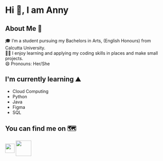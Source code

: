 # Hi 👋, I am Anny

## About Me :rocket:

🎓 I’m a student pursuing my Bachelors in Arts, (English Honours) from Calcutta University.<br />
👨‍💻 I enjoy learning and applying my coding skills in places and make small projects.<br />
😄 Pronouns: Her/She

## I'm currently learning :mountain:

- Cloud Computing
- Python
- Java
- Figma
- SQL

## You can find me on :world_map:

<a href="https://www.linkedin.com/in/anny-mondal" target="blank"><img align="center" src="https://cdn-icons.flaticon.com/png/128/2504/premium/2504923.png?token=exp=1652258175~hmac=2bd6a111de18f47813d436aba79ef638" height="30" /></a>
<a href="https://www.hackerrank.com/rainycherra" target="blank"><img align="center" src="https://upload.wikimedia.org/wikipedia/commons/6/65/HackerRank_logo.png" height="50" /></a>




<!--
**Candy2501/CAndy2501** is a ✨ _special_ ✨ repository because its `README.md` (this file) appears on your GitHub profile.

Here are some ideas to get you started:

- 🔭 I’m currently working on ...
- 🌱 I’m currently learning ...
- 👯 I’m looking to collaborate on ...
- 🤔 I’m looking for help with ...
- 💬 Ask me about ...
- 📫 How to reach me: ...
- 😄 Pronouns: ...
- ⚡ Fun fact: ...
-->
